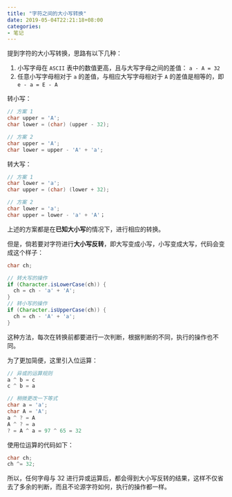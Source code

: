 ```yaml
---
title: "字符之间的大小写转换"
date: 2019-05-04T22:21:18+08:00
categories:
- 笔记
---
```


提到字符的大小写转换，思路有以下几种：

1. 小写字母在 `ASCII` 表中的数值更高，且与大写字母之间的差值： `a - A = 32`
2. 任意小写字母相对于 `a` 的差值，与相应大写字母相对于 `A` 的差值是相等的，即 `e - a = E - A`

转小写：

```java
// 方案 1
char upper = 'A';
char lower = (char) (upper - 32);

// 方案 2
char upper = 'A';
char lower = upper - 'A' + 'a';
```

转大写：

```java
// 方案 1
char lower = 'a';
char upper = (char) (lower + 32);

// 方案 2
char lower = 'a';
char upper = lower - 'a' + 'A'；
```

上述的方案都是在**已知大小写**的情况下，进行相应的转换。

但是，倘若要对字符进行**大小写反转**，即大写变成小写，小写变成大写，代码会变成这个样子：

```java
char ch;

// 转大写的操作
if (Character.isLowerCase(ch)) {
  ch = ch - 'a' + 'A';
}
// 转小写的操作
if (Character.isUpperCase(ch)) {
  ch = ch - 'A' + 'a';
}
```

这种方法，每次在转换前都要进行一次判断，根据判断的不同，执行的操作也不同。



为了更加简便，这里引入位运算：

```java
// 异或的运算规则
a ^ b = c
c ^ b = a

// 稍微更改一下等式
char a = 'a';
char A = 'A';
a ^ ? = A
A ^ ? = a
? = A ^ a = 97 ^ 65 = 32
```

使用位运算的代码如下：

```java
char ch;
ch ^= 32;
```

所以，任何字母与 32 进行异或运算后，都会得到大小写反转的结果，这样不仅省去了多余的判断，而且不论源字符如何，执行的操作都一样。